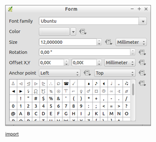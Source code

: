 ![](../images/QgsFontMarkerSymbolLayerV2Widget-standalone.png)

[import](../gui/qgis-sample-QgsFontMarkerSymbolLayerV2Widget.py)
